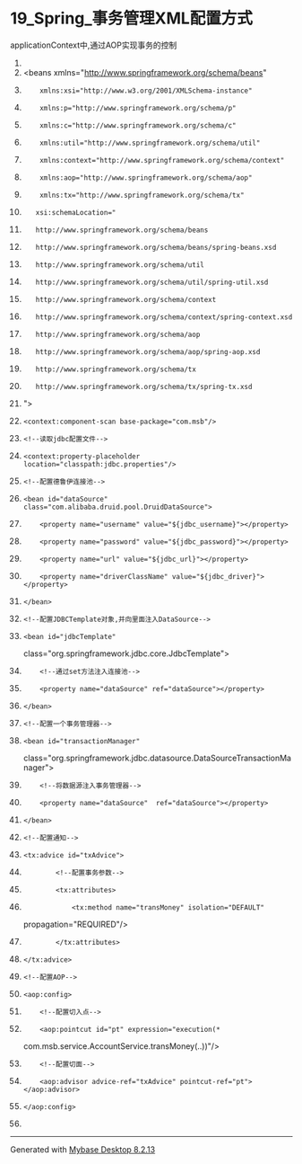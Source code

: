 ﻿
# 19_Spring_事务管理XML配置方式

applicationContext中,通过AOP实现事务的控制 




1.  <?xml version="1.0" encoding="UTF-8"?>
2.  <beans xmlns="http://www.springframework.org/schema/beans"
3.         xmlns:xsi="http://www.w3.org/2001/XMLSchema-instance"
4.         xmlns:p="http://www.springframework.org/schema/p"
5.         xmlns:c="http://www.springframework.org/schema/c"
6.         xmlns:util="http://www.springframework.org/schema/util"
7.         xmlns:context="http://www.springframework.org/schema/context"
8.         xmlns:aop="http://www.springframework.org/schema/aop"
9.         xmlns:tx="http://www.springframework.org/schema/tx"
10.        xsi:schemaLocation="
11.        http://www.springframework.org/schema/beans
12.        http://www.springframework.org/schema/beans/spring-beans.xsd
13.        http://www.springframework.org/schema/util
14.        http://www.springframework.org/schema/util/spring-util.xsd
15.        http://www.springframework.org/schema/context
16.        http://www.springframework.org/schema/context/spring-context.xsd
17.        http://www.springframework.org/schema/aop
18.        http://www.springframework.org/schema/aop/spring-aop.xsd
19.        http://www.springframework.org/schema/tx
20.        http://www.springframework.org/schema/tx/spring-tx.xsd
21. ">
22.     <context:component-scan base-package="com.msb"/>
23.     <!--读取jdbc配置文件-->
24.     <context:property-placeholder location="classpath:jdbc.properties"/>
25.     <!--配置德鲁伊连接池-->
26.     <bean id="dataSource" class="com.alibaba.druid.pool.DruidDataSource">
27.         <property name="username" value="${jdbc_username}"></property>
28.         <property name="password" value="${jdbc_password}"></property>
29.         <property name="url" value="${jdbc_url}"></property>
30.         <property name="driverClassName" value="${jdbc_driver}"></property>
31.     </bean>
32.     <!--配置JDBCTemplate对象,并向里面注入DataSource-->
33.     <bean id="jdbcTemplate"
    class="org.springframework.jdbc.core.JdbcTemplate">
34.         <!--通过set方法注入连接池-->
35.         <property name="dataSource" ref="dataSource"></property>
36.     </bean>
37.     <!--配置一个事务管理器-->
38.     <bean id="transactionManager"
    class="org.springframework.jdbc.datasource.DataSourceTransactionManager">
39.         <!--将数据源注入事务管理器-->
40.         <property name="dataSource"  ref="dataSource"></property>
41.     </bean>
42.     <!--配置通知-->
43.     <tx:advice id="txAdvice">
44.             <!--配置事务参数-->
45.             <tx:attributes>
46.                 <tx:method name="transMoney" isolation="DEFAULT"
    propagation="REQUIRED"/>
47.             </tx:attributes>
48.     </tx:advice>
49.     <!--配置AOP-->
50.     <aop:config>
51.         <!--配置切入点-->
52.         <aop:pointcut id="pt" expression="execution(*
    com.msb.service.AccountService.transMoney(..))"/>
53.         <!--配置切面-->
54.         <aop:advisor advice-ref="txAdvice" pointcut-ref="pt"></aop:advisor>
55.     </aop:config>
56. </beans> 






------------------------------------------------------------
Generated with [Mybase Desktop 8.2.13](http://www.wjjsoft.com/mybase.html?ref=markdown_export)
